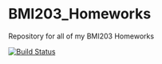 # BMI203_Homeworks
Repository for all of my BMI203 Homeworks

[![Build
Status](https://travis-ci.org/jaaamessszzz/BMI203_Homeworks.svg?branch=master)](https://travis-ci.org/jaaamessszzz/BMI203_Homeworks)
